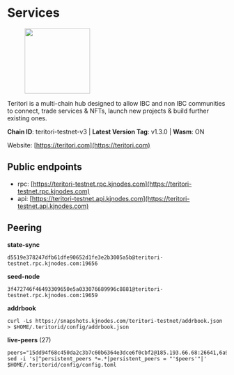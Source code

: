 # Services

<figure><img src="https://raw.githubusercontent.com/kj89/testnet_manuals/main/pingpub/logos/teritori.png" width="150" alt=""><figcaption></figcaption></figure>

Teritori is a multi-chain hub designed to allow IBC and non IBC communities  to connect, trade services & NFTs, launch new projects & build further existing ones.

**Chain ID**: teritori-testnet-v3 | **Latest Version Tag**: v1.3.0 | **Wasm**: ON

Website: [https://teritori.com](https://teritori.com)


## Public endpoints

* rpc: [https://teritori-testnet.rpc.kjnodes.com](https://teritori-testnet.rpc.kjnodes.com)
* api: [https://teritori-testnet.api.kjnodes.com](https://teritori-testnet.api.kjnodes.com)

## Peering

**state-sync**

```
d5519e378247dfb61dfe90652d1fe3e2b3005a5b@teritori-testnet.rpc.kjnodes.com:19656
```

**seed-node**

```
3f472746f46493309650e5a033076689996c8881@teritori-testnet.rpc.kjnodes.com:19659
```

**addrbook**
```
curl -Ls https://snapshots.kjnodes.com/teritori-testnet/addrbook.json > $HOME/.teritorid/config/addrbook.json
```

**live-peers** (27)
```
peers="15dd94f68c450da2c3b7c60b6364e3dce6f0cbf2@185.193.66.68:26641,6a94690aa76f7ffbfa1ee93c50dddfb571f159b6@5.189.130.43:19656,e78cee0e46927e483212e0313a35da6cc9151ed5@65.109.28.219:15956,e1b331c1f3cba509960c65d6c6bc9b49532bcbaa@65.109.85.170:27656,d590ca2f08c6793516c4923c0a62075c57f64b59@135.181.206.223:26656,c89ecc57dc30addb7e9032684916725c25b2a6c5@162.55.103.44:26656,3b539b6cff93fb3631d0a600a56ade3c6ca6bea3@51.79.28.170:26656,d5519e378247dfb61dfe90652d1fe3e2b3005a5b@65.109.68.190:19656,3614bc766d73bebf6b73737b6690af60e7f0683e@65.108.206.118:46656,ac94097daec8a32d4ed3f074f26f214cedfbb541@85.173.112.154:26656,69012ce642095e15f588ddb154327633bb2ecb9c@65.109.39.223:26656,483a27bdec490f817f1ee819117c70e5f5e6a672@65.109.90.33:15956,d888e05bac5209df36bdeef3497c00c96367a04f@195.201.231.163:26656,ccc59b8a55f9c6e7a24bd693e2796f781ea3a670@65.108.227.133:27656,ec0c58dbfe67a12ea16951134e29a6566ac05add@185.217.125.98:26656,0e51ebd10636b48b69625677a5154b839ff3f557@65.108.43.116:56107,3c2e89cd8498b369ada6456f07f7519a41b4c543@185.100.232.77:21096,53f69cd52a4b633179b9e762cf8d51f6696a27f6@51.159.141.148:26656,0d19829b0dd1fc324cfde1f7bc15860c896b7ac1@65.108.121.240:27656,6bc9f80a5123d62c23aadb7b5d68b740a794b0c6@207.180.194.156:36656,5ae1012f9b0f4672d8152de903d115dd2f1a3ee3@65.21.170.3:27656,a97eb7a4f3d857f1ff82265d2905fc0762a6bfd4@135.125.5.31:54256,bf100c1b6b44a6e96ab5691f3023cec3c27747fd@144.126.142.78:46656,356fbd3263e387bea0528ac4bbbc89a83d52e9fa@65.21.134.202:26736,c56b132be41b247c9f8fa1f2addaca57f9946e29@75.119.159.159:44656,ba34ddc9728cb20c050c189c8d7c38fc50428091@64.20.52.2:20026,ade4d8bc8cbe014af6ebdf3cb7b1e9ad36f412c0@176.9.82.221:15956"
sed -i 's|^persistent_peers *=.*|persistent_peers = "'$peers'"|' $HOME/.teritorid/config/config.toml
```
